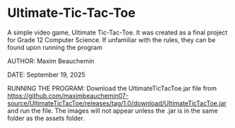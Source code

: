 # Ultimate-Tic-Tac-Toe
A simple video game, Ultimate Tic-Tac-Toe. It was created as a final project for Grade 12 Computer Science. If unfamiliar with the rules, they can be found upon running the program

AUTHOR: Maxim Beauchemin

DATE: September 19, 2025

RUNNING THE PROGRAM: Download the UltimateTicTacToe.jar file from https://github.com/maximbeauchemin07-source/UltimateTicTacToe/releases/tag/1.0/download/UltimateTicTacToe.jar and run the file. The images will not appear unless the .jar is in the same folder as the assets folder.
